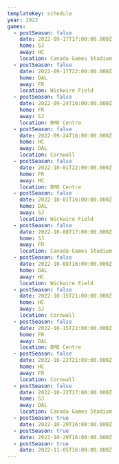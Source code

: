 ```yaml
---
templateKey: schedule
year: 2022
games:
  - postSeason: false
    date: 2022-09-17T17:00:00.000Z
    home: SJ
    away: HC
    location: Canada Games Stadium
  - postSeason: false
    date: 2022-09-17T22:00:00.000Z
    home: DAL
    away: FR
    location: Wickwire Field
  - postSeason: false
    date: 2022-09-24T16:00:00.000Z
    home: FR
    away: SJ
    location: BMO Centre
  - postSeason: false
    date: 2022-09-24T16:00:00.000Z
    home: HC
    away: DAL
    location: Cornwall
  - postSeason: false
    date: 2022-10-01T22:00:00.000Z
    home: FR
    away: HC
    location: BMO Centre
  - postSeason: false
    date: 2022-10-01T16:00:00.000Z
    home: DAL
    away: SJ
    location: Wickwire Field
  - postSeason: false
    date: 2022-10-08T17:00:00.000Z
    home: SJ
    away: FR
    location: Canada Games Stadium
  - postSeason: false
    date: 2022-10-08T16:00:00.000Z
    home: DAL
    away: HC
    location: Wickwire Field
  - postSeason: false
    date: 2022-10-15T21:00:00.000Z
    home: HC
    away: SJ
    location: Cornwall
  - postSeason: false
    date: 2022-10-15T22:00:00.000Z
    home: FR
    away: DAL
    location: BMO Centre
  - postSeason: false
    date: 2022-10-22T21:00:00.000Z
    home: HC
    away: FR
    location: Cornwall
  - postSeason: false
    date: 2022-10-22T17:00:00.000Z
    home: SJ
    away: DAL
    location: Canada Games Stadium
  - postSeason: true
    date: 2022-10-29T16:00:00.000Z
  - postSeason: true
    date: 2022-10-29T16:00:00.000Z
  - postSeason: true
    date: 2022-11-05T16:00:00.000Z
---
```

